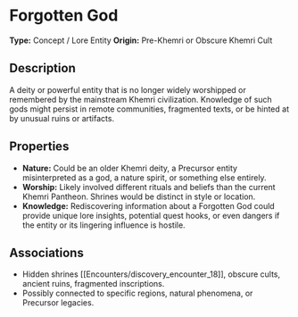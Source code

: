 # Forgotten God

**Type:** Concept / Lore Entity
**Origin:** Pre-Khemri or Obscure Khemri Cult

## Description
A deity or powerful entity that is no longer widely worshipped or remembered by the mainstream Khemri civilization. Knowledge of such gods might persist in remote communities, fragmented texts, or be hinted at by unusual ruins or artifacts.

## Properties
*   **Nature:** Could be an older Khemri deity, a Precursor entity misinterpreted as a god, a nature spirit, or something else entirely.
*   **Worship:** Likely involved different rituals and beliefs than the current Khemri Pantheon. Shrines would be distinct in style or location.
*   **Knowledge:** Rediscovering information about a Forgotten God could provide unique lore insights, potential quest hooks, or even dangers if the entity or its lingering influence is hostile.

## Associations
*   Hidden shrines [[Encounters/discovery_encounter_18]], obscure cults, ancient ruins, fragmented inscriptions.
*   Possibly connected to specific regions, natural phenomena, or Precursor legacies. 